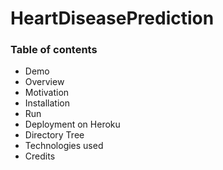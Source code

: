 # HeartDiseasePrediction

### Table of contents
* Demo
* Overview
* Motivation
* Installation
* Run
* Deployment on Heroku
* Directory Tree
* Technologies used
* Credits
